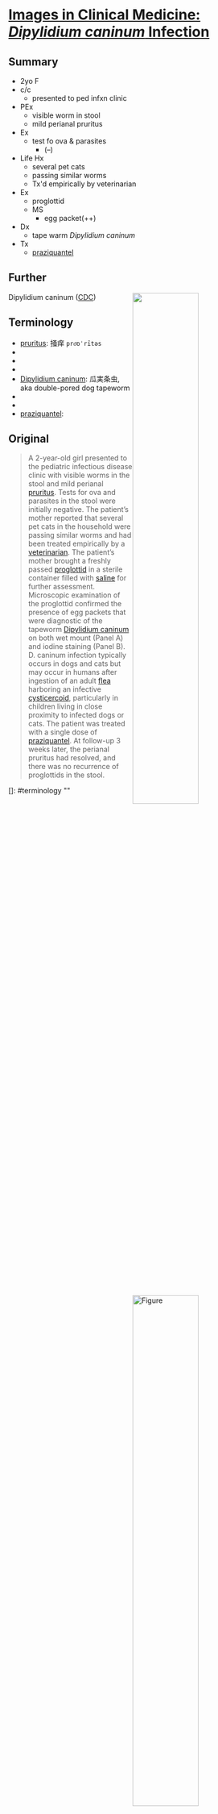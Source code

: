 <!--
Filename: 	2019-mm-dd-yoMF.md
Project: 	/Users/shume/Developer/physician/NEJM/IiCM
Author: 	shumez <https://github.com/shumez>
Created: 	2019-04-04 20:06:1
Modified: 	2019-05-24 11:04:17
-----
Copyright (c) 2019 shumez
-->

# [Images in Clinical Medicine: *Dipylidium caninum* Infection][2019_SchwenkHayden_HoganCatherineA]

## Summary

* 2yo F
* c/c
	* presented to ped infxn clinic
* PEx
	* visible worm in stool
	* mild perianal pruritus
* Ex
	* test fo ova & parasites
		* (–)
* Life Hx
	* several pet cats
	* passing similar worms
	* Tx'd empirically by veterinarian
* Ex
	* proglottid
	* MS
		* egg packet(++)
* Dx
	* tape warm *Dipylidium caninum*
* Tx
	* [praziquantel]


## Further

[![][life_cycle]][CDC]

Dipylidium caninum ([CDC])

## Terminology

* [pruritus]: 掻痒 `pro͞oˈrītəs`
* [veterinarian]: 獣医
* [proglottid]: 片節 (サナダムシなどの多節条虫の分節)
* [saline]: 生理食塩水
* [Dipylidium caninum]: 瓜実条虫, aka double-pored dog tapeworm
* [flea]: ノミ
* [cysticercoid]: 擬嚢尾虫
* [praziquantel]: 

## Original

[![Figure][fig]][fig]

> A 2-year-old girl presented to the pediatric infectious disease clinic with visible worms in the stool and mild perianal [pruritus]. Tests for ova and parasites in the stool were initially negative. The patient’s mother reported that several pet cats in the household were passing similar worms and had been treated empirically by a [veterinarian]. The patient’s mother brought a freshly passed [proglottid] in a sterile container filled with [saline] for further assessment. Microscopic examination of the proglottid confirmed the presence of egg packets that were diagnostic of the tapeworm [Dipylidium caninum] on both wet mount (Panel A) and iodine staining (Panel B). D. caninum infection typically occurs in dogs and cats but may occur in humans after ingestion of an adult [flea] harboring an infective [cysticercoid], particularly in children living in close proximity to infected dogs or cats. The patient was treated with a single dose of [praziquantel]. At follow-up 3 weeks later, the perianal pruritus had resolved, and there was no recurrence of proglottids in the stool.


<!-- ref -->
[2019_SchwenkHayden_HoganCatherineA]: https://www.nejm.org/doi/full/10.1056/NEJMicm1813985

[CDC]: https://www.cdc.gov/dpdx/dipylidium/index.html

<!-- fig -->
[fig]: https://www.nejm.org/na101/home/literatum/publisher/mms/journals/content/nejm/2019/nejm_2019.380.issue-21/nejmicm1813985/20190515/images/img_medium/nejmicm1813985_f1.jpeg

[life_cycle]: https://www.cdc.gov/dpdx/dipylidium/modules/Dipylidium_LifeCycle.gif

<!-- term -->
[pruritus]: #terminology "掻痒 `pro͞oˈrītəs`"
[veterinarian]: #terminology "獣医"
[proglottid]: #terminology "片節 (サナダムシなどの多節条虫の分節)"
[saline]: #terminology "生理食塩水"
[Dipylidium caninum]: https://www.cdc.gov/dpdx/dipylidium/index.html "瓜実条虫, aka double-pored dog tapeworm"
[flea]: #terminology "ノミ"
[cysticercoid]: #terminology "擬嚢尾虫"
[praziquantel]: https://www.webmd.com/drugs/2/drug-8873/praziquantel-oral/details ""
[]: #terminology ""

<style type="text/css">
	img{width: 51%; float: right;}
</style>
